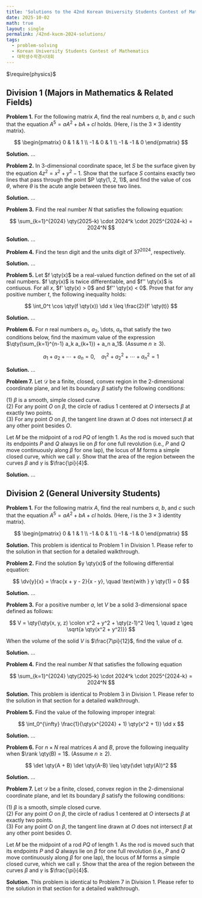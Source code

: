 ```yaml
---
title: 'Solutions to the 42nd Korean University Students Contest of Mathematics'
date: 2025-10-02
math: true
layout: single
permalink: /42nd-kucm-2024-solutions/
tags:
  - problem-solving
  - Korean University Students Contest of Mathematics
  - 대학생수학경시대회
---
```

$\require{physics}$
## Division 1 (Majors in Mathematics & Related Fields)

**Problem 1.**
For the following matrix $A$, find the real numbers $a$, $b$, and $c$ such that the equation $A^5 = aA^2 + bA + cI$ holds. (Here, $I$ is the $3 \times 3$ identity matrix).

$$
  \begin{pmatrix}
    0 & 1 & 1 \\
    -1 & 0 & 1 \\
    -1 & -1 & 0
  \end{pmatrix}
$$

**Solution.** ...

**Problem 2.**
In $3$-dimensional coordinate space, let $S$ be the surface given by the equation $4z^2 = x^2 + y^2 - 1$.
Show that the surface $S$ contains exactly two lines that pass through the point $P \qty(1, 2, 1)$, and find the value of $\cos \theta$, where $\theta$ is the acute angle between these two lines.

**Solution.** ...

**Problem 3.**
Find the real number $N$ that satisfies the following equation:

$$
  \sum_{k=1}^{2024} \qty(2025-k) \cdot 2024^k \cdot 2025^{2024-k} = 2024^N
$$

**Solution.** ...

**Problem 4.**
Find the tesn digit and the units digit of $37^{2024}$, respectively.

**Solution.** ...

**Problem 5.**
Let $f \qty(x)$ be a real-valued function defined on the set of all real numbers. $f \qty(x)$ is twice differentiable, and $f'' \qty(x)$ is contiuous.
For all $x$, $f' \qty(x) > 0$ and $f'' \qty(x) < 0$.
Prove that for any positive number $t$, the following inequality holds:

$$
  \int_0^t \cos \qty(f \qty(x)) \dd x \leq \frac{2}{f' \qty(t)}
$$

**Solution.** ...

**Problem 6.**
For $n$ real numbers $a_1$, $a_2$, \dots, $a_n$ that satisfy the two conditions below, find the maximum value of the expression $\qty(\sum_{k=1}^{n-1} a_k a_{k+1}) + a_n a_1$. (Assume $n \geq 3$).

$$
  a_1 + a_2 + \cdots + a_n = 0, \quad a_1^2 + a_2^2 + \cdots + a_n^2 = 1
$$

**Solution.** ...

**Problem 7.** 
Let $\mathcal{D}$ be a finite, closed, convex region in the $2$-dimensional coordinate plane, and let its boundary $\beta$ satisfy the following conditions:
  
(1) $\beta$ is a smooth, simple closed curve.  
(2) For any point $O$ on $\beta$, the circle of radius $1$ centered at $O$ intersects $\beta$ at exactly two points.  
(3) For any point $O$ on $\beta$, the tangent line drawn at $O$ does not intersect $\beta$ at any other point besides $O$.  
  
Let $M$ be the midpoint of a rod $PQ$ of length $1$.
As the rod is moved such that its endpoints $P$ and $Q$ always lie on $\beta$ for one full revolution (i.e., $P$ and $Q$ move continuously along $\beta$ for one lap), the locus of $M$ forms a simple closed curve, which we call $\gamma$.
Show that the area of the region between the curves $\beta$ and $\gamma$ is $\frac{\pi}{4}$. 

**Solution.** ...

## Division 2 (General University Students)

**Problem 1.** 
For the following matrix $A$, find the real numbers $a$, $b$, and $c$ such that the equation $A^5 = aA^2 + bA + cI$ holds. (Here, $I$ is the $3 \times 3$ identity matrix).

$$
  \begin{pmatrix}
    0 & 1 & 1 \\
    -1 & 0 & 1 \\
    -1 & -1 & 0
  \end{pmatrix}
$$

**Solution.**
This problem is identical to Problem 1 in Division 1. Please refer to the solution in that section for a detailed walkthrough.

**Problem 2.** 
Find the solution $y \qty(x)$ of the following differential equation:

$$
  \dv{y}{x} = \frac{x + y - 2}{x - y}, \quad \text{with } y \qty(1) = 0
$$

**Solution.** ...

**Problem 3.** 
For a positive number $a$, let $V$ be a solid $3$-dimensional space defined as follows:

$$
  V = \qty{\qty(x, y, z) \colon x^2 + y^2 + \qty(z-1)^2 \leq 1, \quad z \geq \sqrt{a \qty(x^2 + y^2)}}
$$

When the volume of the solid $V$ is $\frac{7\pi}{12}$, find the value of $a$. 

**Solution.** ...

**Problem 4.** 
Find the real number $N$ that satisfies the following equation

$$
  \sum_{k=1}^{2024} \qty(2025-k) \cdot 2024^k \cdot 2025^{2024-k} = 2024^N
$$

**Solution.**
This problem is identical to Problem 3 in Division 1. Please refer to the solution in that section for a detailed walkthrough.

**Problem 5.** 
Find the value of the following improper integral:

$$
  \int_0^{\infty} \frac{1}{\qty(x^{2024} + 1) \qty(x^2 + 1)} \dd x
$$

**Solution.** ...

**Problem 6.** 
For $n \times N$ real matrices $A$ and $B$, prove the following inequality when $\rank \qty(B) = 1$. (Assume $n \geq 2$).

$$
  \det \qty(A + B) \det \qty(A-B) \leq \qty(\det \qty(A))^2
$$

**Solution.** ...

**Problem 7.** 
Let $\mathcal{D}$ be a finite, closed, convex region in the $2$-dimensional coordinate plane, and let its boundary $\beta$ satisfy the following conditions:
  
(1) $\beta$ is a smooth, simple closed curve.  
(2) For any point $O$ on $\beta$, the circle of radius $1$ centered at $O$ intersects $\beta$ at exactly two points.  
(3) For any point $O$ on $\beta$, the tangent line drawn at $O$ does not intersect $\beta$ at any other point besides $O$.  
  
Let $M$ be the midpoint of a rod $PQ$ of length $1$.
As the rod is moved such that its endpoints $P$ and $Q$ always lie on $\beta$ for one full revolution (i.e., $P$ and $Q$ move continuously along $\beta$ for one lap), the locus of $M$ forms a simple closed curve, which we call $\gamma$.
Show that the area of the region between the curves $\beta$ and $\gamma$ is $\frac{\pi}{4}$. 

**Solution.**
This problem is identical to Problem 7 in Division 1. Please refer to the solution in that section for a detailed walkthrough.
